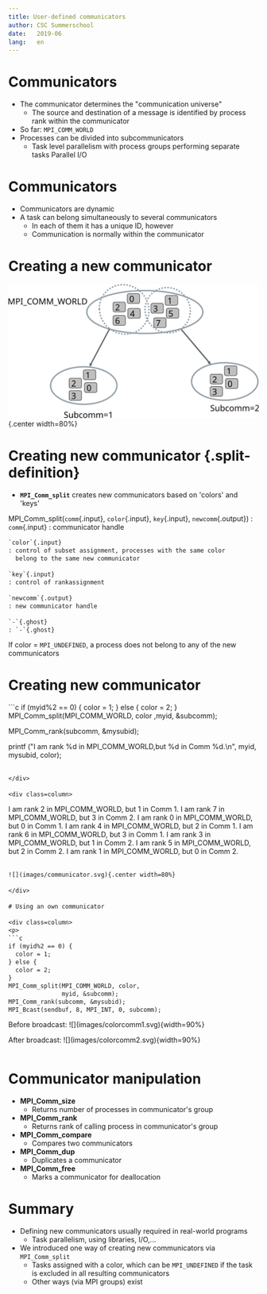 ```yaml
---
title: User-defined communicators 
author: CSC Summerschool
date:   2019-06
lang:   en
---
```


# Communicators

- The communicator determines the "communication universe" 
	- The source and destination of a message is identified by process rank within the communicator
- So far: `MPI_COMM_WORLD`
- Processes can be divided into subcommunicators
	- Task level parallelism with process groups performing separate tasks Parallel I/O

# Communicators

- Communicators are dynamic
- A task can belong simultaneously to several communicators
	- In each of them it has a unique ID, however
	- Communication is normally within the communicator

# Creating a new communicator

![](images/communicator.svg){.center width=80%}

# Creating new communicator {.split-definition}

* **`MPI_Comm_split`** creates new communicators based on 'colors' and 'keys'

MPI_Comm_split(`comm`{.input}, `color`{.input}, `key`{.input}, `newcomm`{.output})
  : `comm`{.input}
    : communicator handle

    `color`{.input}
    : control of subset assignment, processes with the same color
      belong to the same new communicator

    `key`{.input} 
    : control of rankassignment 

    `newcomm`{.output} 
    : new communicator handle

    `-`{.ghost}
    : `-`{.ghost}

If color = `MPI_UNDEFINED`, a process does not belong to any of the
new communicators

# Creating new communicator

<div class=column>
```c
if (myid%2 == 0) {
    color = 1;
} else {
    color = 2;
}
MPI_Comm_split(MPI_COMM_WORLD, color
    ,myid, &subcomm);

MPI_Comm_rank(subcomm, &mysubid);

printf ("I am rank %d in MPI_COMM_WORLD,but 
    %d in Comm %d.\n", myid, mysubid, color);
```

</div>

<div class=column>
```
I am rank 2 in MPI_COMM_WORLD, but 1 in Comm 1.
I am rank 7 in MPI_COMM_WORLD, but 3 in Comm 2.
I am rank 0 in MPI_COMM_WORLD, but 0 in Comm 1.
I am rank 4 in MPI_COMM_WORLD, but 2 in Comm 1.
I am rank 6 in MPI_COMM_WORLD, but 3 in Comm 1.
I am rank 3 in MPI_COMM_WORLD, but 1 in Comm 2.
I am rank 5 in MPI_COMM_WORLD, but 2 in Comm 2.
I am rank 1 in MPI_COMM_WORLD, but 0 in Comm 2.
```

![](images/communicator.svg){.center width=80%}

</div>

# Using an own communicator

<div class=column>
<p>
```c
if (myid%2 == 0) {
  color = 1;
} else {
  color = 2;
}
MPI_Comm_split(MPI_COMM_WORLD, color, 
               myid, &subcomm);
MPI_Comm_rank(subcomm, &mysubid);
MPI_Bcast(sendbuf, 8, MPI_INT, 0, subcomm);
```
</div>
<div class=column>
Before broadcast:
![](images/colorcomm1.svg){width=90%}
<p>
After broadcast:
![](images/colorcomm2.svg){width=90%}
</div>

# Communicator manipulation

- **MPI_Comm_size** 	
	- Returns number of processes in communicator's group
- **MPI_Comm_rank** 			
	- Returns rank of calling process in communicator's group
- **MPI_Comm_compare**
	- Compares two communicators
- **MPI_Comm_dup**
	- Duplicates a communicator
- **MPI_Comm_free**	
	- Marks a communicator for deallocation

# Summary 

- Defining new communicators usually required in real-world programs
	- Task parallelism, using libraries, I/O,...
- We introduced one way of creating new communicators via
  `MPI_Comm_split`
	- Tasks assigned with a color, which can be `MPI_UNDEFINED` if the
      task is excluded in all resulting communicators
	- Other ways (via MPI groups) exist
